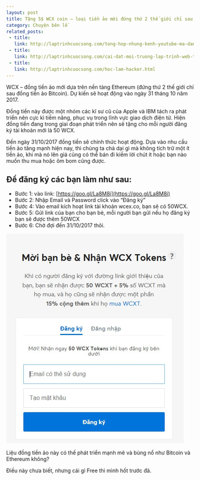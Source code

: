 ```yaml
---
layout: post
title: Tặng 5$ WCX coin – loại tiền ảo mới đứng thứ 2 thế giới chỉ sau Bitcoin
category: Chuyện bên lề
related_posts:
 - title: 
   link: http://laptrinhcuocsong.com/tong-hop-nhung-kenh-youtube-ma-dan-cong-nghe-nen-theo-doi-phan-2.html
 - title: 
   link: http://laptrinhcuocsong.com/cai-dat-moi-truong-lap-trinh-web-tren-ubuntu-phan-1.html
 - title: 
   link: http://laptrinhcuocsong.com/hoc-lam-hacker.html
---
```

WCX – đồng tiền ảo mới dựa trên nền tảng Ethereum (đứng thứ 2 thế giới chỉ sau đồng tiền ảo Bitcoin). Dự kiến sẽ hoạt động vào ngày 31 tháng 10 năm 2017.

Đồng tiền này được một nhóm các kĩ sư cũ của Apple và IBM tách ra phát triển nên cực kì tiềm năng, phục vụ trong lĩnh vực giao dịch điện tử. Hiện đồng tiền đang trong giai đoạn phát triển nên sẽ tặng cho mỗi người đăng ký tài khoản mới là 50 WCX.

Đến ngày 31/10/2017 đồng tiền sẽ chính thức hoạt động. Dựa vào nhu cầu tiền ảo tăng mạnh hiện nay, thì chúng ta chả dại gì mà không tích trữ một ít tiền ảo, khi mà nó lên giá cũng có thể bán đi kiếm lời chút ít hoặc bạn nào muốn thu mua hoặc ôm bom cũng được.

## Để đăng ký các bạn làm như sau:

- Bước 1: vào link: [https://goo.gl/La8M8i](https://goo.gl/La8M8i)
- Bước 2: Nhập Email và Password click vào “Đăng ký”
- Bước 4: Vào email kích hoạt link tài khoản wcex.co, bạn sẽ có 50WCX.
- Bước 5: Gửi link của bạn cho bạn bè, mỗi người bạn gửi nếu họ đăng ký bạn sẽ được thêm 50WCX
- Bước 6: Chờ đợi đến 31/10/2017 thôi.

![Đăng ký wcx](images/dang-ky-wcx.jpg)

Liệu đồng tiền ảo này có thế phát triển mạnh mẽ và bùng nổ như Bitcoin và Ethereum không?

Điều này chưa biết, nhưng cái gì Free thì mình hốt trước đã.
